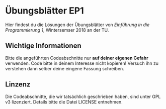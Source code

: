 # Übungsblätter EP1
Hier findest du die Lösungen der Übungsblätter von *Einführung in die Programmierung 1*, Wintersemser 2018 an der TU.
## Wichtige Informationen
Bitte die angeführten Codeabschnitte nur **auf deiner eigenen Gefahr** verwenden. Code bitte in deinem Interesse nicht kopieren! Versuch ihn zu verstehen dann selber deine eingene Fassung schreiben.
## Linzenz
Die Codeabschnitte, die wir tatsächlich geschrieben haben, sind unter GPL v3 lizenziert. Details bitte die Datei LICENSE entnehmen.
